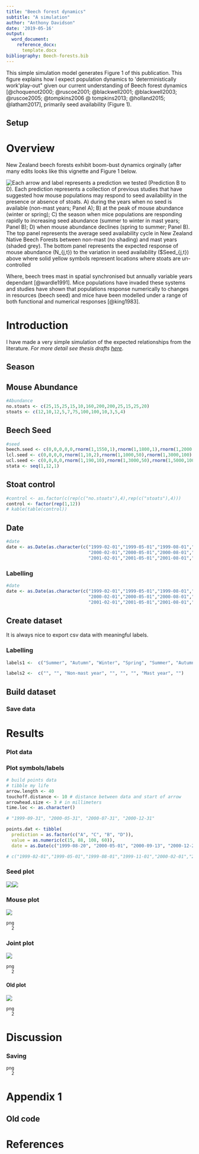 ```yaml
---
title: "Beech forest dynamics"
subtitle: "A simulation"
author: "Anthony Davidson"
date: '2019-05-16'
output:
  word_document: 
    reference_docx: 
      template.docx
bibliography: Beech-forests.bib
---
```




This simple simulation model generates Figure 1 of this publication. This figure explains how I expect population dynamics to 'deterministically work'play-out" given our current understanding of Beech forest dynamics [@choquenot2000; @ruscoe2001; @blackwell2001; @blackwell2003; @ruscoe2005; @tompkins2006 @ tompkins2013; @holland2015;  @latham2017], primarily seed availability (Figure 1).

## Setup



# Overview



New Zealand beech forests exhibit boom-bust dynamics orginally (after many edits looks like this vignette and Figure 1 below.

![Each arrow and label represents a prediction we tested (Prediction B to D). Each prediction represents a collection of previous studies that have suggested how mouse populations may respond to seed availability in the presence or absence of stoats. A) during the years when no seed is available (non-mast years; Panel A); B) at the peak of mouse abundance (winter or spring); C) the season when mice populations are responding rapidly to increasing seed abundance (summer to winter in mast years; Panel B); D) when mouse abundance declines (spring to summer; Panel B).  The top panel represents the average seed availability cycle in New Zealand Native Beech Forests between non-mast (no shading) and mast years (shaded grey). The bottom panel represents the expected response of mouse abundance ($N_{j,t}$) to the variation in seed availability ($Seed_{j,t}) above where solid yellow symbols represent locations where stoats are un-controlled](../figs/unnamed-chunk-52-1.png)

Where, beech trees mast in spatial synchronised but annually variable years dependant [@wardle1991]. Mice populations have invaded these systems and studies have shown that populations response numerically to changes in resources (beech seed) and mice have been modelled under a range of both functional and numerical responses [@king1983]. 

# Introduction

I have made a very simple simulation of the expected relationships from the literature. *For more detail see thesis drafts [here](https://www.ssnhub.com/phd-thesis/).*

## Season



## Mouse Abundance


```r
#Abundance
no.stoats <- c(25,15,25,15,10,160,200,200,25,15,25,20)
stoats <- c(12,10,12,5,7,75,100,100,10,3,5,4)
```

## Beech Seed 


```r
#seed
beech.seed <- c(0,0,0,0,0,rnorm(1,1550,1),rnorm(1,1800,1),rnorm(1,2000,1),0,0,0,0)
lcl.seed <- c(0,0,0,0,rnorm(1,10,2),rnorm(1,1000,50),rnorm(1,3000,100),0,0,0,0,0)
ucl.seed <- c(0,0,0,0,rnorm(1,190,10),rnorm(1,3000,50),rnorm(1,5000,100),0,0,0,0,0)
stata <- seq(1,12,1)
```

## Stoat control


```r
#control <- as.factor(c(rep(c("no.stoats"),4),rep(c("stoats"),4)))
control <- factor(rep(1,12))
# kable(table(control))
```

## Date


```r
#date
date <- as.Date(as.character(c("1999-02-01","1999-05-01","1999-08-01","1999-11-01",
                               "2000-02-01","2000-05-01","2000-08-01","2000-11-01",
                               "2001-02-01","2001-05-01","2001-08-01","2001-11-01")))
```

### Labelling


```r
#date
date <- as.Date(as.character(c("1999-02-01","1999-05-01","1999-08-01","1999-11-01",
                               "2000-02-01","2000-05-01","2000-08-01","2000-11-01",
                               "2001-02-01","2001-05-01","2001-08-01","2001-11-01")))
```

## Create dataset

It is always nice to export csv data with meaningful labels.

### Labelling


```r
labels1 <-  c("Summer", "Autumn", "Winter", "Spring", "Summer", "Autumn", "Winter", "Spring")

labels2 <-  c("", "", "Non-mast year", "", "", "", "Mast year", "")
```

## Build dataset



### Save data



# Results

### Plot data



### Plot symbols/labels


```r
# build points data
# tibble my life
arrow.length <- 40
touchoff.distance <- 10 # distance between data and start of arrow
arrowhead.size <- 3 # in millimeters
time.loc <- as.character()

# "1999-09-31", "2000-05-31", "2000-07-31", "2000-12-31"

points.dat <- tibble(
  prediction = as.factor(c("A", "C", "B", "D")),
  value = as.numeric(c(15, 88, 108, 60)),
  date = as.Date(c("1999-08-20", "2000-05-01", "2000-09-13", "2000-12-25")))

# c("1999-02-01","1999-05-01","1999-08-01","1999-11-01","2000-02-01","2000-05-01","2000-08-01","2000-11-01", "2001-02-01","2001-05-01","2001-08-01","2001-11-01")
```

### Seed plot

![](../figs/mod-code-seed-new-1.png)<!-- -->![](../figs/mod-code-seed-new-2.png)<!-- -->

### Mouse plot

![](../figs/unnamed-chunk-61-1.png)<!-- -->

```
png 
  2 
```

### Joint plot

![](../figs/unnamed-chunk-62-1.png)<!-- -->

```
png 
  2 
```

#### Old plot

![](../figs/orginal-plot-1.png)<!-- -->

```
png 
  2 
```



# Discussion

### Saving


```
png 
  2 
```

# Appendix 1
## Old code 



# References


